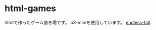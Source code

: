 # html-games

htmlで作ったゲーム置き場です。
o3-miniを使用しています。
[endless-fall]([https://pages.github.com/](https://hhungry2.github.io/html-games/endless-fall.html)).
